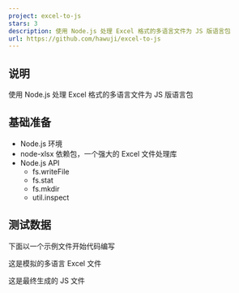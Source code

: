 ```yaml
---
project: excel-to-js
stars: 3
description: 使用 Node.js 处理 Excel 格式的多语言文件为 JS 版语言包
url: https://github.com/hawuji/excel-to-js
---
```


说明
--

使用 Node.js 处理 Excel 格式的多语言文件为 JS 版语言包

基础准备
----

-   Node.js 环境
-   node-xlsx 依赖包，一个强大的 Excel 文件处理库
-   Node.js API
    -   fs.writeFile
    -   fs.stat
    -   fs.mkdir
    -   util.inspect

测试数据
----

下面以一个示例文件开始代码编写

这是模拟的多语言 Excel 文件

这是最终生成的 JS 文件
